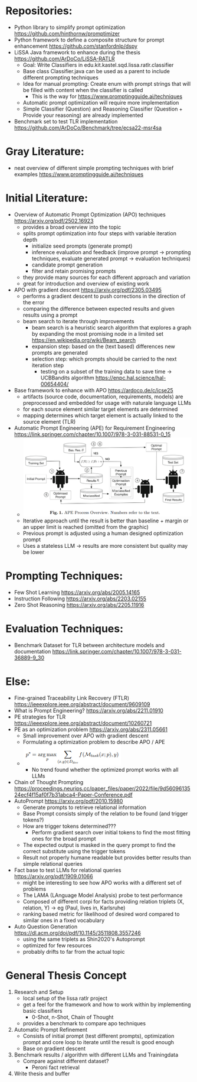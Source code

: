 # Repositories:
- Python library to simplify prompt optimization https://github.com/hinthornw/promptimizer
- Python framework to define a composite structure for prompt enhancement https://github.com/stanfordnlp/dspy
- LiSSA Java framework to enhance during the thesis https://github.com/ArDoCo/LiSSA-RATLR
  - Goal: Write Classifiers in edu.kit.kastel.sqd.lissa.ratlr.classifier
  - Base class Classifier.java can be used as a parent to include different prompting techniques
  - Idea for manual prompting: Create enum with prompt strings that will be filled with content when the classifier is called
    - This is the way for https://www.promptingguide.ai/techniques
  - Automatic prompt optimization will require more implementation
  - Simple Classifier (Question) and Reasoning Classifier (Question + Provide your reasoning) are already implemented  
- Benchmark set to test TLR implementation https://github.com/ArDoCo/Benchmark/tree/ecsa22-msr4sa

# Gray Literature:
- neat overview of different simple prompting techniques with brief examples https://www.promptingguide.ai/techniques

# Initial Literature:
- Overview of Automatic Prompt Optimization (APO) techniques https://arxiv.org/pdf/2502.16923
  - provides a broad overview into the topic
  - splits prompt optimization into four steps with variable iteration depth
    - initialize seed prompts (generate prompt)
    - inference evaluation and feedback (improve prompt -> prompting techniques, evaluate generated prompt -> evaluation techniques)
    - candidate prompt generation
    - filter and retain promising prompts
  - they provide many sources for each different approach and variation
  - great for introduction and overview of existing work
- APO with gradient descent https://arxiv.org/pdf/2305.03495
  - performs a gradient descent to push corrections in the direction of the error
  - comparing the difference between expected results and given results using a prompt
  - beam search to iterate through improvements
    - beam search is a heuristic search algorithm that explores a graph by expanding the most promising node in a limited set https://en.wikipedia.org/wiki/Beam_search
    - expansion step: based on the (text based) differences new prompts are generated
    - selection step: which prompts should be carried to the next iteration step
      - testing on a subset of the training data to save time ->  UCBBandits algorithm https://enpc.hal.science/hal-00654404/
- Base framework to enhance with APO https://ardoco.de/c/icse25
  - artifacts (source code, documentation, requirements, models) are preprocessed and embedded for usage with naturale language LLMs
  - for each source element similar target elements are determined
  - mapping determines which target element is actually linked to the source element (TLR)
- Automatic Prompt Engineering (APE) for Requirement Engineering https://link.springer.com/chapter/10.1007/978-3-031-88531-0_15
  - ![Zadenoori_APE_Process.png](Zadenoori_APE_Process.png)
  - Iterative approach until the result is better than baseline + margin or an upper limit is reached (omitted from the graphic)
  - Previous prompt is adjusted using a human designed optimization prompt
  - Uses a stateless LLM -> results are more consistent but quality may be lower

# Prompting Techniques:
- Few Shot Learning https://arxiv.org/abs/2005.14165
- Instruction Following https://arxiv.org/abs/2203.02155
- Zero Shot Reasoning https://arxiv.org/abs/2205.11916

# Evaluation Techniques:
- Benchmark Dataset for TLR between architecture models and documentation https://link.springer.com/chapter/10.1007/978-3-031-36889-9_30

# Else:
-  Fine-grained Traceability Link Recovery (FTLR) https://ieeexplore.ieee.org/abstract/document/9609109
- What is Prompt Engineering? https://arxiv.org/abs/2211.01910
- PE strategies for TLR https://ieeexplore.ieee.org/abstract/document/10260721
- PE as an optimization problem https://arxiv.org/abs/2311.05661
  - Small improvement over APO with gradient descent
  - Formulating a optimization problem to describe APO / APE
  - ![Ye_PromptEngineering_optimiziation_problem.png](Ye_PromptEngineering_optimiziation_problem.png)
    - No trend found whether the optimized prompt works with all LLMs
- Chain of Thought Prompting https://proceedings.neurips.cc/paper_files/paper/2022/file/9d5609613524ecf4f15af0f7b31abca4-Paper-Conference.pdf
- AutoPrompt https://arxiv.org/pdf/2010.15980
  - Generate prompts to retrieve relational information
  - Base Prompt consists simply of the relation to be found (and trigger tokens?)
  - How are trigger tokens determined???
    - Perform gradient search over initial tokens to find the most fitting ones for the broad prompt
  - The expected output is masked in the query prompt to find the correct substitute using the trigger tokens
  - Result not properly humane readable but provides better results than simple relational queries
- Fact base to test LLMs for relational queries https://arxiv.org/pdf/1909.01066
  - might be interesting to see how APO works with a different set of problems
  - The LAMA (LAnguage Model Analysis) probe to test performance
  - Composed of different corpi for facts providing relation triplets (X, relation, Y) -> eg (Paul, lives in, Karlsruhe)
  - ranking based metric for likelihood of desired word compared to similar ones in a fixed vocabulary
- Auto Question Generation https://dl.acm.org/doi/pdf/10.1145/3511808.3557246
  - using the same triplets as Shin2020's Autoprompt
  - optimized for few resources
  - probably drifts to far from the actual topic

# General Thesis Concept
1. Research and Setup
   - local setup of the lissa ratlr project
   - get a feel for the framework and how to work within by implementing basic classifiers
     - 0-Shot, n-Shot, Chain of Thought
   - provides a benchmark to compare apo techniques
2. Automatic Prompt Refinement
   - Consists of initial prompt (test different prompts), optimization prompt and core loop to iterate until the result is good enough
   - Base on gradient descent
3. Benchmark results / algorithm with different LLMs and Trainingdata
   - Compare against different dataset?
     - Peroni fact retrieval
4. Write thesis and buffer